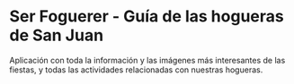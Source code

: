Ser Foguerer - Guía de las hogueras de San Juan 
===============================================
Aplicación con toda la información y las imágenes más interesantes de las fiestas, y todas las actividades relacionadas con nuestras hogueras.